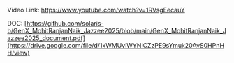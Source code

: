 Video Link:
https://www.youtube.com/watch?v=1RVsgEecauY

DOC:
[https://github.com/solaris-b/GenX_MohitRanjanNaik_Jazzee2025/blob/main/GenX_MohitRanjanNaik_Jazzee2025_document.pdf](https://drive.google.com/file/d/1xWMUviWYNiCZzPE9sYmuk20AvS0HPnHH/view)
